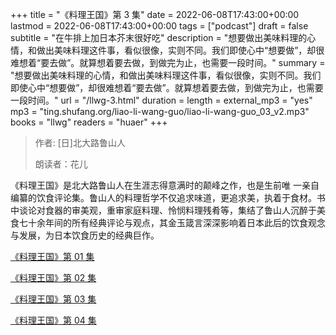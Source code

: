+++
title = "《料理王国》第 3 集"
date = 2022-06-08T17:43:00+00:00
lastmod = 2022-06-08T17:43:00+00:00
tags = ["podcast"]
draft = false
subtitle = "在牛排上加日本芥末很好吃"
description = "想要做出美味料理的心情，和做出美味料理这件事，看似很像，实则不同。我们即使心中“想要做”，却很难想着“要去做”。就算想着要去做，到做完为止，也需要一段时间。"
summary = "想要做出美味料理的心情，和做出美味料理这件事，看似很像，实则不同。我们即使心中“想要做”，却很难想着“要去做”。就算想着要去做，到做完为止，也需要一段时间。"
url = "/llwg-3.html"
duration = 
length = 
external_mp3 = "yes"
mp3 = "ting.shufang.org/liao-li-wang-guo/liao-li-wang-guo_03_v2.mp3"
books = "llwg"
readers = "huaer"
+++

> 作者: [日]北大路鲁山人
>
> 朗读者：花儿

《料理王国》是北大路鲁山人在生涯志得意满时的颠峰之作，也是生前唯 一亲自编纂的饮食评论集。鲁山人的料理哲学不仅追求味道，更追求美，执着于食材。书中谈论对食器的审美观，重审家庭料理、怜悯料理残肴等，集结了鲁山人沉醉于美食七十余年间的所有经典评论与观点，其金玉箴言深深影响着日本此后的饮食观念与发展，为日本饮食历史的经典巨作。

[《料理王国》第 01 集](./llwg-1.html)

[《料理王国》第 02 集](./llwg-2.html)

[《料理王国》第 03 集](./llwg-3.html)

[《料理王国》第 04 集](./llwg-4.html)
